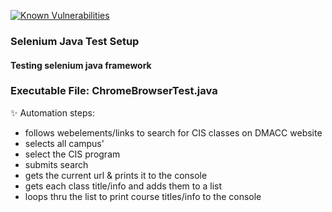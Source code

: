 [![Known Vulnerabilities](https://snyk.io/test/github/Hamberfim/SeleniumTestSetup_Java/badge.svg?targetFile=SeleniumFrameworkTmp/pom.xml)](https://snyk.io/test/github/Hamberfim/SeleniumTestSetup_Java?targetFile=SeleniumFrameworkTmp/pom.xml)

### Selenium Java Test Setup
#### Testing selenium java framework

### Executable File: ChromeBrowserTest.java
✨ Automation steps:
- follows webelements/links to search for CIS classes on DMACC website
- selects all campus'
- select the CIS program
- submits search
- gets the current url & prints it to the console
- gets each class title/info and adds them to a list
- loops thru the list to print course titles/info to the console

